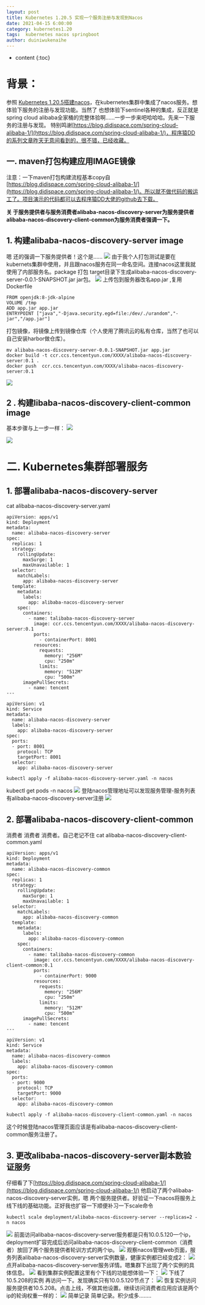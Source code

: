 ```yaml
---
layout: post
title: Kubernetes 1.20.5 实现一个服务注册与发现到Nacos
date: 2021-04-15 6:00:00
category: kubernetes1.20 
tags:  kubernetes nacos springboot
author: duiniwukenaihe
---
```

* content
{:toc}


# 背景：
参照 [Kubernetes 1.20.5搭建nacos](https://www.yuque.com/duiniwukenaihe/ehb02i/vsg9vd)，在kubernetes集群中集成了nacos服务。想体验下服务的注册与发现功能。当然了 也想体验下sentinel各种的集成，反正就是spring cloud alibaba全家桶的完整体验啊......一步一步来吧哈哈哈。先来一下服务的注册与发现。
特别鸣谢[https://blog.didispace.com/spring-cloud-alibaba-1/](https://blog.didispace.com/spring-cloud-alibaba-1/)，程序猿DD的系列文章昨天无意间看到的，很不错，已经收藏。
## 一. maven打包构建应用IMAGE镜像
注意：一下maven打包构建流程基本copy自[https://blog.didispace.com/spring-cloud-alibaba-1/](https://blog.didispace.com/spring-cloud-alibaba-1/)。所以就不做代码的搬运工了。项目演示的代码都可以去程序猿DD大佬的github去下载。


**关 于服务提供者与服务消费者alibaba-nacos-discovery-server为服务提供者 alibaba-nacos-discovery-client-common为服务消费者强调一下。**
## 1. 构建alibaba-nacos-discovery-server image
嗯 还的强调一下服务提供者！这个是......
![](https://cdn.nlark.com/yuque/0/2021/png/2505271/1618456318988-4389faaa-fa42-4ed8-88f4-423ea4298fa5.png#clientId=ub53151f9-d7c9-4&from=paste&height=377&id=u6c507613&margin=%5Bobject%20Object%5D&originHeight=753&originWidth=1854&originalType=binary&size=131689&status=done&style=none&taskId=u54c766ac-e387-4cd5-8f0b-4e31c751a43&width=927)
由于我个人打包测试是要在kubernets集群中使用，并且跟nacos服务在同一命名空间。连接nacos这里我就使用了内部服务名。package 打包 target目录下生成alibaba-nacos-discovery-server-0.0.1-SNAPSHOT.jar  jar包。
![](https://cdn.nlark.com/yuque/0/2021/png/2505271/1618456455339-f08c9c52-b7bf-4b2a-953f-8b635ec9c21b.png#clientId=ub53151f9-d7c9-4&from=paste&height=213&id=u8e89761e&margin=%5Bobject%20Object%5D&originHeight=425&originWidth=843&originalType=binary&size=27772&status=done&style=none&taskId=u8659d446-2982-4e7e-aa57-5d808d26cf7&width=421.5)
上传包到服务器改名app.jar ,复用Dockerfile
```
FROM openjdk:8-jdk-alpine
VOLUME /tmp
ADD app.jar app.jar
ENTRYPOINT ["java","-Djava.security.egd=file:/dev/./urandom","-jar","/app.jar"]
```
打包镜像，将镜像上传到镜像仓库（个人使用了腾讯云的私有仓库，当然了也可以自己安装harbor做仓库）。
```
mv alibaba-nacos-discovery-server-0.0.1-SNAPSHOT.jar app.jar
docker build -t ccr.ccs.tencentyun.com/XXXX/alibaba-nacos-discovery-server:0.1 .
docker push  ccr.ccs.tencentyun.com/XXXX/alibaba-nacos-discovery-server:0.1 

```
![](https://cdn.nlark.com/yuque/0/2021/png/2505271/1618456543561-f87ecf42-f5ed-4c60-873f-86bf1a47a34a.png#clientId=ub53151f9-d7c9-4&from=paste&height=176&id=u6b830b9c&margin=%5Bobject%20Object%5D&originHeight=351&originWidth=1010&originalType=binary&size=50807&status=done&style=none&taskId=ue1e0abdc-6d73-499b-88fe-c909423304a&width=505)
## 2 . 构建libaba-nacos-discovery-client-common image
基本步骤与上一步一样：
![](https://cdn.nlark.com/yuque/0/2021/png/2505271/1618457623428-c0296163-2fe2-4886-89bd-e32a5e69fbc3.png#clientId=ub53151f9-d7c9-4&from=paste&height=349&id=udbc6a035&margin=%5Bobject%20Object%5D&originHeight=698&originWidth=1704&originalType=binary&size=114611&status=done&style=none&taskId=ua9e279a1-716a-4ab7-8d03-ee8e05767aa&width=852)


![](https://cdn.nlark.com/yuque/0/2021/png/2505271/1618457701962-40431de3-d9da-43ba-a3c8-7e0ade44b9f0.png#clientId=ub53151f9-d7c9-4&from=paste&height=216&id=u444fcb07&margin=%5Bobject%20Object%5D&originHeight=432&originWidth=1029&originalType=binary&size=64246&status=done&style=none&taskId=u8f8329ad-2f15-4924-99b7-5064af6c7f8&width=514.5)
# 二. Kubernetes集群部署服务
## 1. 部署alibaba-nacos-discovery-server
cat alibaba-nacos-discovery-server.yaml 
```
apiVersion: apps/v1
kind: Deployment
metadata:
  name: alibaba-nacos-discovery-server
spec:
  replicas: 1
  strategy:
    rollingUpdate:
      maxSurge: 1
      maxUnavailable: 1
  selector:
    matchLabels:
      app: alibaba-nacos-discovery-server
  template:
    metadata:
      labels:
        app: alibaba-nacos-discovery-server
    spec:
      containers:
        - name: talibaba-nacos-discovery-server
          image: ccr.ccs.tencentyun.com/XXXX/alibaba-nacos-discovery-server:0.1
          ports:
            - containerPort: 8001
          resources:
            requests:
              memory: "256M"
              cpu: "250m"
            limits:
              memory: "512M"
              cpu: "500m" 
      imagePullSecrets:                                              
        - name: tencent
---

apiVersion: v1
kind: Service
metadata:
  name: alibaba-nacos-discovery-server
  labels:
    app: alibaba-nacos-discovery-server
spec:
  ports:
  - port: 8001
    protocol: TCP
    targetPort: 8001
  selector:
    app: alibaba-nacos-discovery-server

```
```
kubectl apply -f alibaba-nacos-discovery-server.yaml -n nacos
```
kubectl get pods -n nacos
![](https://cdn.nlark.com/yuque/0/2021/png/2505271/1618466522701-6297a8ec-ebd8-4752-ba34-ebff45fd182a.png#clientId=ub53151f9-d7c9-4&from=paste&height=182&id=u890c2316&margin=%5Bobject%20Object%5D&originHeight=364&originWidth=1306&originalType=binary&size=50274&status=done&style=none&taskId=u2ad3485b-a6f7-4d49-968f-49b4868ca9f&width=653)
登陆nacos管理地址可以发现服务管理-服务列表有alibaba-nacos-discovery-server注册
![](https://cdn.nlark.com/yuque/0/2021/png/2505271/1618466555633-94391d51-313f-4c47-abaf-20ed7608dfee.png#clientId=ub53151f9-d7c9-4&from=paste&height=398&id=uda9a109d&margin=%5Bobject%20Object%5D&originHeight=796&originWidth=1584&originalType=binary&size=87845&status=done&style=none&taskId=ua215cd30-b917-4706-bb1c-1a006048cf1&width=792)
## 2. 部署alibaba-nacos-discovery-client-common
消费者 消费者 消费者。自己老记不住
 cat alibaba-nacos-discovery-client-common.yaml
```
apiVersion: apps/v1
kind: Deployment
metadata:
  name: alibaba-nacos-discovery-common
spec:
  replicas: 1
  strategy:
    rollingUpdate:
      maxSurge: 1
      maxUnavailable: 1
  selector:
    matchLabels:
      app: alibaba-nacos-discovery-common
  template:
    metadata:
      labels:
        app: alibaba-nacos-discovery-common
    spec:
      containers:
        - name: talibaba-nacos-discovery-common
          image: ccr.ccs.tencentyun.com/XXXX/alibaba-nacos-discovery-client-common:0.1
          ports:
            - containerPort: 9000
          resources:
            requests:
              memory: "256M"
              cpu: "250m"
            limits:
              memory: "512M"
              cpu: "500m" 
      imagePullSecrets:                                              
        - name: tencent
---

apiVersion: v1
kind: Service
metadata:
  name: alibaba-nacos-discovery-common
  labels:
    app: alibaba-nacos-discovery-common
spec:
  ports:
  - port: 9000
    protocol: TCP
    targetPort: 9000
  selector:
    app: alibaba-nacos-discovery-common
```
```
kubectl apply -f alibaba-nacos-discovery-client-common.yaml -n nacos
```
这个时候登陆nacos管理页面应该是有alibaba-nacos-discovery-client-common服务注册了。
## 3. 更改alibaba-nacos-discovery-server副本数验证服务
仔细看了下[https://blog.didispace.com/spring-cloud-alibaba-1/](https://blog.didispace.com/spring-cloud-alibaba-1/) 他启动了两个alibaba-nacos-discovery-server实例，嗯 两个服务提供者。好验证一下nacos将服务上线下线的基础功能。正好我也扩容一下顺便补习一下scale命令
```
kubectl scale deployment/alibaba-nacos-discovery-server --replicas=2 -n nacos
```
![](https://cdn.nlark.com/yuque/0/2021/png/2505271/1618467394685-37a92884-b724-4782-99fa-ee24546601e6.png#clientId=ub53151f9-d7c9-4&from=paste&height=70&id=u822e2f5a&margin=%5Bobject%20Object%5D&originHeight=139&originWidth=1052&originalType=binary&size=22278&status=done&style=none&taskId=u646e1396-3f37-4bae-b296-98640b3b831&width=526)
前面访问alibaba-nacos-discovery-server服务都是只有10.0.5.120一个ip，deployment扩容完成后访问alibaba-nacos-discovery-client-common（消费者）放回了两个服务提供者轮训方式的两个ip。
![](https://cdn.nlark.com/yuque/0/2021/png/2505271/1618467109476-d9ca7e91-d4ec-4efe-98e2-7cd7d7ea72a0.png#clientId=ub53151f9-d7c9-4&from=paste&height=205&id=u1bfed143&margin=%5Bobject%20Object%5D&originHeight=410&originWidth=1081&originalType=binary&size=82198&status=done&style=none&taskId=u77382c03-3ab9-4016-8efa-6b2c7cc148c&width=540.5)
观察nacos管理web页面，服务列表alibaba-nacos-discovery-server实例数量，健康实例都已经变成2：
![](https://cdn.nlark.com/yuque/0/2021/png/2505271/1618467585637-db7f6319-ae13-4477-8488-5c6552701658.png#clientId=ub53151f9-d7c9-4&from=paste&height=257&id=uf08e95eb&margin=%5Bobject%20Object%5D&originHeight=513&originWidth=1580&originalType=binary&size=57633&status=done&style=none&taskId=u90b1086a-b599-40cf-aaad-b5f569ba397&width=790)
点开alibaba-nacos-discovery-server服务详情。嗯集群下出现了两个实例的具体信息。
![](https://cdn.nlark.com/yuque/0/2021/png/2505271/1618467604320-8bf44d75-dcc8-4ab3-987d-e8cae51916b2.png#clientId=ub53151f9-d7c9-4&from=paste&height=389&id=ufe396e43&margin=%5Bobject%20Object%5D&originHeight=778&originWidth=1458&originalType=binary&size=58876&status=done&style=none&taskId=u49801b83-a8ad-4de6-863f-b917a7fc917&width=729)
看到集群实例配置这里有个下线的功能想体验一下：
![](https://cdn.nlark.com/yuque/0/2021/png/2505271/1618467697459-c8ce1003-fb21-4d33-a9b1-dfa1eaa1b6bb.png#clientId=ub53151f9-d7c9-4&from=paste&height=394&id=u6440f0e0&margin=%5Bobject%20Object%5D&originHeight=787&originWidth=1463&originalType=binary&size=60005&status=done&style=none&taskId=ue7c25d73-94a6-4bb6-b905-9a397db4020&width=731.5)
下线了10.5.208的实例 再访问一下。发现确实只有10.0.5.120节点了：
![](https://cdn.nlark.com/yuque/0/2021/png/2505271/1618467790071-e5dfab52-230a-495c-9bef-f99d2dfb18e1.png#clientId=ub53151f9-d7c9-4&from=paste&height=408&id=u1b651a96&margin=%5Bobject%20Object%5D&originHeight=816&originWidth=1920&originalType=binary&size=270973&status=done&style=none&taskId=ua642900a-b33c-485b-9e09-20d56ea2e85&width=960)
恢复实例访问服务提供者10.5.208。点击上线，不做其他设置。继续访问消费者应用应该是两个ip的轮询权重一样的：
![](https://cdn.nlark.com/yuque/0/2021/png/2505271/1618467917377-9ca5de2e-6653-4c25-b38f-5de081f45257.png#clientId=ub53151f9-d7c9-4&from=paste&height=393&id=u9afd0a8e&margin=%5Bobject%20Object%5D&originHeight=785&originWidth=1920&originalType=binary&size=287546&status=done&style=none&taskId=ueb202f90-e69a-443d-b93c-ae665c74951&width=960)
简单记录 简单记录。积少成多........










